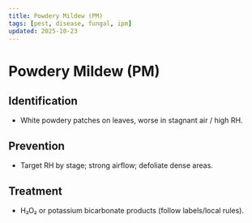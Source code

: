 ```yaml
---
title: Powdery Mildew (PM)
tags: [pest, disease, fungal, ipm]
updated: 2025-10-23
---
```


# Powdery Mildew (PM)

## Identification
- White powdery patches on leaves, worse in stagnant air / high RH.

## Prevention
- Target RH by stage; strong airflow; defoliate dense areas.

## Treatment
- H₂O₂ or potassium bicarbonate products (follow labels/local rules).
